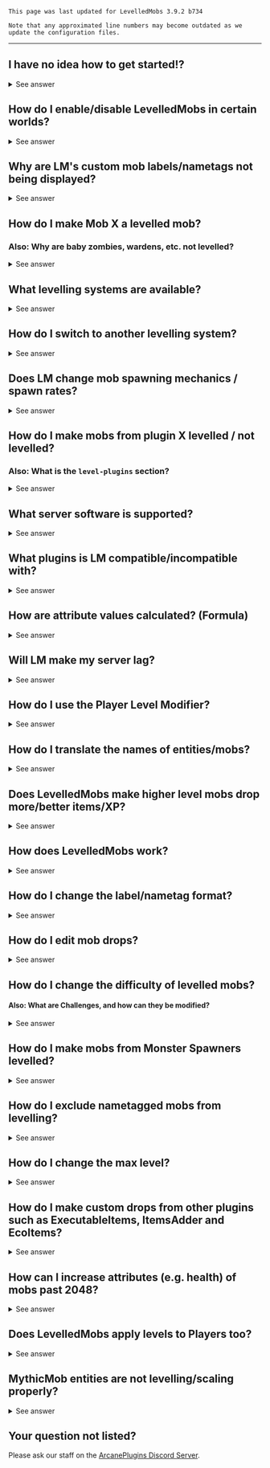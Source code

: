 ```
This page was last updated for LevelledMobs 3.9.2 b734

Note that any approximated line numbers may become outdated as we update the configuration files.
```

***

## I have no idea how to get started!?

<details>
<summary>See answer</summary>

Do not worry! We know that LevelledMobs can at first glance be daunting to take on. The wiki is highly detailed, and the files are populated with many presets and examples in order to help demonstrate how to use the system. But if even that is too much, start here:


***

**Have you successfully installed LevelledMobs, and is it running on your server without error?**

Oftentimes a first and regularly overlooked step is to ensure that when you started your server that LevelledMobs encountered no issues during that process. Some plugins and server environments, while rare, will simply not work with LevelledMobs and you would be shown large walls of text in your console screaming about a particular issue. Sometimes that only happens once at the first attempted start, sometimes it's obvious and it spams your console with repeated instance after instance. If this is the case, it is best to test this plugin in a testing environment where you can isolate which plugin or issue is causing the breakdown. 
If you have already begun editing your configuration files, and you have made a mistake in the formatting of the file, then LevelledMobs will report the issue when it attempts to load those files during startup or any subsequent reload of the plugin. If LevelledMobs cannot read a file in it's entirety, then it cannot function properly, and will likely result in a broken experience. YAML is the language used for most plugins, and it is very unforgiving of mistakes; even those as simple as a missing or extra space. We recommend running your file through a free online YAML-Checker which will help identify any issues in your file.


***

**No errors? Great! Now: Understanding the Rules file.**

If you have just installed the plugin and have no errors in the console during startup or while running, then LevelledMobs should be ready to go out-of-the-box.
There is a general description of each system provided [here](https://github.com/ArcanePlugins/LevelledMobs/wiki/Understanding-the-Default-Config), but a more detailed description can be found below.
To understand how the Rules file works, I will explain how the default settings are set and selected. Firstly, the Rules file is broken into three distinct sections: `presets:`, `default-rule:`, and `custom-rules:`. The `presets:` section includes a wide variety of different systems separated into presets given their own names. For example, the presets that are used in a default configuration are named `allowed_worlds`, `weighted_random_Levelling`, `average_challenge`, and `nametag_using_numbers`. You'll notice many others which are preconfigured and ready to use should you want to switch between them. 

Below the `presets:` section sits the `default-rule:`. Here is where you tell LevelledMobs the core set of levelled entities and the conditions under which they will level. As I said a moment before, in the default configuration we use the `presets:` called `allowed_worlds`, `weighted_random_Levelling`, `average_challenge`, and `nametag_using_numbers`. You can see that those are enabled alongside a list of other disabled presets:

```yaml
default-rule:
  use-preset:
    - allowed_worlds
    - nametag_using_numbers
    #- nametag_using_indicator
    #- basic_challenge
    - average_challenge
    #- advanced_challenge
    #- extreme_challenge
    - weighted_random_Levelling
    #- spawn_Levelling
    #- lvl-mod_spawn-blended
    #- ycoord_Levelling
    #- random_Levelling
    #- lvl-mod_player-variable
    #- lvl-mod_apply-variance
```

The first preset, `allowed_worlds`, sets the conditions for what worlds that LevelledMobs will apply. If you refer to the preset of the same name, you can see that we allow LevelledMobs in 'all worlds except for `world_the_end`'. 

```yaml
  allowed_worlds:
    # This controls the allowed worlds to apply levels too.
    name: 'Excluded Worldlist'
    conditions:
      worlds:
        # allowed-list: ['*']
        excluded-list: [ 'world_the_end' ]
```

The second preset, `nametag_using_numbers`, controls a majority of the nametag related settings. This system has a similar preset called `nametag_using_indicators` which functions essentially the same, but uses a secondary system to add distinction to the ability. Either way, you can choose to edit it to your liking.

```yaml
  nametag_using_numbers:
    #   This controls the nametag, where the health is displayed using %entity-health-rounded%
    name: 'Nametag - Health Numerical'
    apply-settings:
      nametag: '&8&l༺ %tiered%Lvl %mob-lvl%&8 | &f%displayname%&8 | &f%entity-health-rounded%&8/&f%entity-max-health-rounded% %tiered%%heart_symbol% &8&l༻'
```

The third preset, `average_challenge`, refers to one of four playtested `_challenge` options which you can easily switch between, or choose to edit the default, or create one that is entirely your own (we recommend copy/pasting another `_challenge` preset and changing the name of the preset to something unique like `epic_challenge`). The `average_challenge` was tested on a vanilla Minecraft server under Normal difficulty, and meant to produce entities that feel like the vanilla Hard difficulty; the `basic_challenge` is an easier version, while `advanced_challenge` and `extreme_challenge` are meant to test even the toughest of players in full enchanted vanilla armors.

None of these take into account any customization added to your own server with regards to player abilities (things like McMMO, AureliumSkills, etc. which boost a players damage output or health, or provides non-vanilla enchantments or abilities), so you will want to take that into account when adjusting the difficulty.

Each of the `_challenge` presets are arranged the same: establishing the `maxLevel:`, establishing the `multipliers:`, and then giving details for other systems like `tiered-coloring:` which adjusts the `%tiered%` placeholder within the `nametag_using_numbers` or `nametag_using_indicators`, or the `health-indicator:` settings regarding the number of 'indicators' and their value in health points. There are two means of adjusting the difficulty: if you want to keep the actual challenge the same, but want to change the difference between the levels to be easier or harder, you would simply adjust the `maxLevel:` without adjusting the `multipliers:`; this would spread or shrink the multiplier over a different level range, from one to the current `maxLevel:`. If you want to adjust the actual difficulty of the entities, you need only adjust the `multipliers:` first to determine how difficult your entities will be; once you are satisfied, then you can adjust the `maxLevel:` to spread or shrink that difference over the level range. 

As of `LM 3.9`, you can use the original arrangement for multipliers, which sets the 'percent increase at max level' for the multiplier (for example, `max-health: 5.0` would be a 500% increase when at max level); or you can choose to use the `STACKED` option, which simply adds a value to each multiplier at each level increase (for example, `max-health: ['5.0', 'STACKED']` would mean at each level starting with Level 1 to the `maxLevel:`, `5.0` will be added to the health of the entity). 

With `tiered-coloring:`, you can set the color of the `%tiered%` placeholder used in the nametag systems. Refer to the [wiki](https://github.com/ArcanePlugins/LevelledMobs/wiki/Documentation---Apply-Settings) for how to use this system.

```yaml
  average_challenge:
    name: 'Average-Challenge Multipliers'
    apply-settings:
      minLevel: 1
      maxLevel: 25
      multipliers:
        max-health: 5.0
        movement-speed: 0.15
        attack-damage: 2.25
        ranged-attack-damage: 2.25
        creeper-blast-damage: 0.75
        item-drop: 3.0
        xp-drop: 5.0
        #       Special Multipliers (0.0 Min - 1.0 Max)
        armor-bonus: 0.2
        armor-toughness: 0.15
        ##   optional: use the stacked multiplier instead
        # max-health: [ '4.25', 'STACKED' ]

      tiered-coloring:
        1-5: '&#22E76B' #Green
        6-10: '&#528CFF' #Blue
        11-15: '&#FFCD56' #Yellow
        16-20: '&#F2003D' #Red
        21-25: '&#B447FF' #Purple
        default: '&#FFFFFF' #White
      health-indicator:
        scale: 4
        max: 5
        merge: true
```

At this point we have told LevelledMobs where it can level entities, and the we told it what the level range was and how difficult the entities will be. Now we need to tell it how to assign these levels to the entities. With the fourth preset called `weighted_random_Levelling`, we tell LevelledMobs that it should select a level to apply to entities by making the highest level the least likely, and the lowest level the most likely. The other options and how to use them are detailed further in the [wiki](https://github.com/ArcanePlugins/LevelledMobs/wiki/Documentation---Strategies). 

```yaml
  weighted_random_Levelling:
    # This Strategy Preset controls Weighted Random Bias.
    name: 'LVLling Strategy - Weighted Random'
    strategies:
      weighted-random: true
```

You can choose to edit the presets of the same name above to make changes to the default rule of your worlds (for example, instead of changing to `advanced_challenge` to get a world with entities from 1-50 levels, you can simply edit the `maxLevel:` value under the `average_challenge` preset from the default of 25 to 50).

You can create your own presets with unique names to be used elsewhere (for example, you could craft a similar preset to `average_challenge` called `epic_challenge` and give it unique values).

You can disable one preset and exchange it for another preset of the same type (for example, you could disable `weighted_random_Levelling` and replace it with `spawn_Levelling` to use the spawn distance to determine levels).

There are also special presets which start with `lvl-mod_` which represent various addon systems that adjust the level of an entity AFTER it has been assigned by a Levelling strategy. For example, `lvl-mod_player-variable` refers to a system which adjusts the level of an entity based on a variable produced by the nearest player; `lvl-mod_apply-variance` adds a random plus or minus to a level; `lvl-mod_spawn-blended` adds a height metric to the `spawn_Levelling` preset should it also be enabled.


***

**Wow that's a huge text wall!**

And that was just describing much of the Presets section! But don't worry, if you've made it this far, you're more than 85% of the way to the finish line! All that remains are the various conditions and settings which did not necessarily fit within a preset under the `default-rule:`, all of which are described in detail in their respective wiki sections for Conditions, Strategies, and Apply-Settings. While you do not have to use the `presets:`; you could simply include all of the pertinent conditions and levelling strategies line by line in the `default-rule:`; we find that using the presets make things significantly easier to manage; especially if you intend to further customize the plugin within the Custom Rules.


***

**Custom Rules - There's a rule for that!**

This section consists of exceptions or adjustments to the `default-rule:`. If you took our original default config and removed all of the custom rules, the plugin would still function but would have no exceptions to levelling for passive entities (or a handful of other individual ones like villagers, wandering traders, or all 'baby' entities), would not provide a custom levelling strategy for the Nether world which uses the height of the world rather than the `default-rule:` of a weighted random, would not provide entity-specific adjustments like removing the `movement-speed:` and `max-health:` `multiplier:` from endermen to protect player farms and from a swarm of endermen moving too fast (amongst other edits), and finally zombie pigmen would not be nerfed in order to protect players from an unfair swarm. Each of these custom rules are playtested and believed to be in the best interest of your server; but we obviously do not know every situation and leave the choices up to you!

From here you can continue adding Custom Rules by establishing a set of conditions which you want to check for, and then establishing any settings or strategies it would have under those conditions. The wiki is full of possible [conditions](https://github.com/ArcanePlugins/LevelledMobs/wiki/Documentation---Conditions) to choose from.


***

**The End is Near: Custom Drops**

You've finally made it to the end: our Custom Drops system allows you to set a wide variety of vanilla items alongside many 3rd party plugin items which are synced to our optional `LM_ITEMS` [plugin](https://www.spigotmc.org/resources/lm-items.102081/). You can also use the `NBT-API` [plugin](https://www.spigotmc.org/resources/nbt-api.7939/) to craft custom items internally by directly setting NBT data on the item. 

There is far too much to explain in detail here, especially when there is an entire section of the wiki dedicated to it. But for those wanting a solid library of examples, look no further than the [Sample Custom Drops page](https://github.com/ArcanePlugins/LevelledMobs/wiki/Sample-CustomDrops), which includes over three thousand lines of custom drops which are free to copy and modify to suite your needs. This helps to demonstrate the power and ability of these systems (the sample files use the Drop Table system within Custom Drops; it is recommended to implement these tables [via the following method](https://github.com/ArcanePlugins/LevelledMobs/wiki/Sample-Custom-Rules#using-drop-tables-with-custom-rules), as it gives you the combined strength of the Custom Drops modifiers/conditions, and the Custom Rules conditions).


***

**Did you say 'Speak to a Human'?**

After everything you're still confused or have a question? Don't hesitate to come to the [Arcane Plugins discord](https://www.discord.io/arcaneplugins). Follow the rules/readme there and you will find quick and efficient support who will, when they're available, respond to each and every question or concern! 


***

</details>


## How do I enable/disable LevelledMobs in certain worlds?

<details>
<summary>See answer</summary>

Around line 180 in `rules.yml`, you should see the `allowed_worlds` preset:
```yaml
 allowed_worlds:
    # This controls the allowed worlds to apply levels too.
    name: 'Excluded Worldlist'
    conditions:
      worlds:
        # allowed-list: ['*']
        excluded-list: [ 'world_the_end' ]
```

### Whitelist

If you want to use a *allowed-list*/*whitelist*, i.e., only worlds X, Y and Z are allowed to have levelled mobs, then use the following:

```yaml 
allowed-list: [ 'X', 'Y', 'Z' ]
# excluded-list: [ 'world_the_end' ]
```

Make sure `excluded-list` line has the comment symbol (`#`) so it is disabled.

### Blacklist

If you want to use a *excluded-list*/*blacklist*, i.e., all worlds except X, Y and Z are allowed to have levelled mobs, then use the following:

```yaml
# allowed-list: ['my_world']
excluded-list: [ 'X', 'Y', 'Z' ]
```

Make sure `allowed-list` line starts with the YAML comment symbol (`#`) so it is disabled.
 
</details>

## Why are LM's custom mob labels/nametags not being displayed?

<details>
<summary>See answer</summary>

> **Note:** This information does not pertain to LevelledMobs v3.5 or older, which requires ProtocolLib for 1.16-1.18 (and does not run on 1.19+). Keep your plugins and server software up-to-date!

* Running a MC 1.16, 1.17, or non-Paper-based 1.18 server? Make sure you install [ProtocolLib](https://www.spigotmc.org/resources/protocollib.1997/) in addition to LevelledMobs.
* Make sure there are no errors in your console, perhaps you have configured `rules.yml` incorrectly.
* Otherwise, labels should be displaying - if this is not the case, please contact support.

</details>

## How do I make Mob X a levelled mob?

### Also: Why are baby zombies, wardens, etc. not levelled?

<details>
<summary>See answer</summary>

By default, the following mobs are not levelled:

- Passive Mobs
- Baby Mobs (baby zombies, etc)
- Ravagers, Ender Dragons, Withers, Wardens
- Villagers, Zombie Villagers, Wandering Traders
- Phantoms and Bats

> **Note**: Mobs from spawners are also not levelled by default, we
have answered how to change this in another answer on the FAQ Wiki page.

Around line `399` in `rules.yml`, you should see something like this:

```yaml
custom-rules:
  - enabled: true
    name: 'CR - NoLevel All Passive + EntityTypes'
    use-preset: allowed_worlds
    conditions:
      entities:
        allowed-groups: [ 'all_passive_mobs' ]
        allowed-list: [ 'BABY_', 'ENDER_DRAGON', 'WITHER', 'VILLAGER', 'ZOMBIE_VILLAGER', 'WANDERING_TRADER', 'PHANTOM', 'BAT', 'RAVAGER', 'WARDEN' ]
    apply-settings:
      maxLevel: 0
```

To make passive mobs levelled, change:

```yaml
allowed-groups: [ 'all_passive_mobs' ]
```

to:

```yaml
allowed-groups: []
```

To make one of the non-levelled mob types levelled, simply remove
it from the `allowed-list` line. For example, to make baby mobs
levelled, change:

```yaml
allowed-list: [ 'BABY_', 'ENDER_DRAGON', 'WITHER', 'VILLAGER', 'ZOMBIE_VILLAGER', 'WANDERING_TRADER', 'PHANTOM', 'BAT', 'RAVAGER', 'WARDEN' ]
```

to:

```yaml
allowed-list: [ 'ENDER_DRAGON', 'WITHER', 'VILLAGER', 'ZOMBIE_VILLAGER', 'WANDERING_TRADER', 'PHANTOM', 'BAT', 'RAVAGER', 'WARDEN' ]
```

How this area of rules.yml works by default, is that any mobs that pass the condition check (which checks their Entity Type e.g. `WITHER_SKELETON`),
are set to 'Level 0', i.e., they have no level.

</details>

## What levelling systems are available?

<details>
<summary>See answer</summary>
 
- **Weighted Random Levelling** (**default**)
    - Levels are a random number, but you can make certain level ranges more common than others.
    - By default, lower levels are more common than higher levels.
    - Comes with easy, normal, and hard mode presets.
- **Random Levelling**
    - Levels are a random number, each level has an equal chance of occurring.
- **Spawn-Distance Levelling**
    - Levels are based upon mobs' distance from their world's spawnpoint.
- **Y-Coord Levelling**
    - When mobs spawn, their level is based upon their current Y coordinate.
- **Blended Levelling**
    - Combines Spawn-Distance Levelling and Y-Coord Levelling together.
- **Player Levelling**
    - A special levelling system which allows you to use any player statistic from thousands of plugins (any PlaceholderAPI placeholder!) and make mobs levelled based upon that.
    - For example, you can make mobs have higher levels for players that have more EXP or money. All up to you!
    - We have an answer a few questions below this one where we explain in detail how you can use Player Levelling on your server.
- ... and more to come!

</details>

## How do I switch to another levelling system?

<details>
<summary>See answer</summary>

> **Note:** We have documented enabling the Player Levelling system for a separate question below, in case you were looking to enable that instead.

Find this area at the start of the default-rules section (your file may look slightly different):

```yaml
default-rule:
  use-preset:
    - allowed_worlds
    - nametag_using_numbers
    #- nametag_using_indicator
    #- basic_challenge
    - average_challenge
    #- advanced_challenge
    #- extreme_challenge
    - weighted_random_Levelling
    #- spawn_Levelling
    #- lvl-mod_spawn-blended
    #- ycoord_Levelling
    #- random_Levelling
    #- lvl-mod_player-variable
    #- lvl-mod_apply-variance
```

*Comment* out the levelling system you *don't* want to use, and *uncomment* the one you *want* to use.

> In YAML (`.yml`) files - the ones used in just about every plugin configuration - *commenting* refers to making a particular line begin with the `#` (hashtag) character. When the plugin reads the file, it ignores these comment lines.
>
> *'Why comment the line?'*: This allows you to keep the line without removing it, so you can easily re-enable the levelling strategy later.

Make sure you have one (1) nametag preset enabled, and one (1) challenge preset enabled, and one (1) levelling strategy enabled for this default rule.

Afterwards, run `/lm reload` or restart your server, so that your changes apply.

> **Note:** Existing mobs will not have their levels changed. You can run `/lm rules force_all` to force a rules evaluation for all entities in all worlds, taking any changes that have been made into account. You may alternatively choose to run `/lm kill all * /nodrops` in order to kill all levelled entities in all worlds without causing them to make any drops as well, allowing new ones to spawn into the world naturally.

> **Note:** Blended levelling requires Spawn-Distance Levelling to be enabled alongside it.

</details>

## Does LM change mob spawning mechanics / spawn rates?

<details>
<summary>See answer</summary>

**No, LevelledMobs does not change any spawn mechanics.** LevelledMobs only 'levels up' mobs that spawn. It doesn't spawn more mobs in, and it doesn't stop mobs from spawning. Zero spawning mechanics are altered. We are highly reluctant to change this behavior with LevelledMobs, as we don't like to introduce any obscure behaviours. :)

If you are having issues regarding mob spawning, configure your server software and/or anti-lag plugin.

</details>

## How do I make mobs from plugin X levelled / not levelled?

### Also: What is the `level-plugins` section?

<details>
<summary>See answer</summary>

From approximately [lines 327 to 399](https://github.com/ArcanePlugins/LevelledMobs/blob/master/src/main/resources/rules.yml#L327-L339) in `rules.yml`, you should see a section called `level-plugins`. This section has a list of supported plugins which are set to `false` by default. When you change any of these to `true`, newly spawned mobs from the respective plugin(s) are now considered for levelling by LevelledMobs.

For compatibility reasons, we recommend leaving all of these disabled. 

</details>

## What server software is supported?

<details>
<summary>See answer</summary>

See the [Compatibilities Wiki page](https://github.com/lokka30/LevelledMobs/wiki/Compatibilities).

</details>

## What plugins is LM compatible/incompatible with?

<details>
<summary>See answer</summary>

See the [Compatibilities Wiki page](https://github.com/lokka30/LevelledMobs/wiki/Compatibilities).

</details>

## How are attribute values calculated? (Formula)

<details>
<summary>See answer</summary>

The formula for each attribute value is:

```
newValue = defaultValue + ((defaultValue x configValue) x ((entityLevel - 1) / (maxLevel - 1)))
```

This formula will be simplified in the upcoming LevelledMobs 4.

</details>

## Will LM make my server lag?

<details>
<summary>See answer</summary>

Nope! We take performance seriously – for the few performance issues that have ever been reported and validated, all were promptly solved. We've worked with contributors to improve memory management, and run code asynchronously wherever useful.

</details>

## How do I use the Player Level Modifier?

<details>
<summary>See answer</summary>

> LM v3.8 renamed "Player Levelling" to "Player Level Modifier". 

### [If you wish to watch a video alternative to this section, click here!](https://www.youtube.com/watch?v=qTZ_GlQjGD8)

PLM is an add-on levelling system, which modifies the level of an entity based on a variable provided by the nearest player. It requires an actual levelling strategy to be enabled alongside this to function properly (for example, Weighted Random or Spawn-Distance Levelling), so that mobs have a baseline level until they are associated with a certain player. The default variable used for PLM is the exp level of the player, though any placeholder from PlaceholderAPI (PAPI) can be used, such as AureliumSkills, mcMMO, EcoSkills, and so on.

Below is the default preset used for Player Levelling, located in `rules.yml`.

```yaml
lvl-mod_player-variable:
# This Strategy Preset controls the player-variable based level modification system.
name: 'LVLling Modifier - Player Variable AVERAGE CHALLENGE'
strategies:
    player-levelling:
    match-level: true
    use-player-max-level: false
    decrease-level: true
    recheck-players: false
    preserve-entity: 10s
    player-level-scale: 1.0
    level-cap: 30
    tiers:
        1-15: 1-10
        16-30: 11-20
        31-45: 21-25
    variable: '%level%'
```

If you are going to use any other `variable`, you will want to set `match-level` and `use-player-max-level` to `false`, as they will override the `variable` settings. Refer to the
[wiki for Player Levelling](https://github.com/lokka30/LevelledMobs/wiki/Documentation---Strategies#player-variable-modifier)
regarding the various settings and their descriptions.

When you change the variable, you will need to understand what range of possible values that variable can produce. Your variable might only provide numbers as high as 50-100, or as high as 100,000 or more. If you're unsure of the value, you can use `/papi parse me <placeholder>`, replacing `<placeholder>` with the variable of your choosing. Once you understand the range of your `variable`, then you can adjust the possible `tiers`, which determine the potential levels that an entity will be adjusted to when near a player, based on the possible values of the `variable`. The values on the left side of `tiers` represent the potential values of the `variable`, while the values on the right side of `tiers` represent the potential level that LevelledMobs will adjust the entity to.

By default, LevelledMobs includes this preset within your `rules.yml` file in a disabled state. To enable this feature, you can locate the below section and enable the `- lvl-mod_player-variable` preset by removing the `#` before the line (uncommenting it). 

```yaml
default-rule:
  use-preset:
    - allowed_worlds
    - nametag_using_numbers
    #- nametag_using_indicator
    #- basic_challenge
    - average_challenge
    #- advanced_challenge
    #- extreme_challenge
    - weighted_random_Levelling
    #- spawn_Levelling
    #- lvl-mod_spawn-blended
    #- ycoord_Levelling
    #- random_Levelling
    - lvl-mod_player-variable
    #- lvl-mod_apply-variance
```

</details>

## How do I translate the names of entities/mobs?

<details>
<summary>See answer</summary>

> **Note:** There are several pre-made translations available in the
[Official Translations](https://github.com/lokka30/LevelledMobs/wiki/Official-Translations)
and
[Unofficial Translations](https://github.com/lokka30/LevelledMobs/wiki/Unofficial-Translations)
Wiki pages, which are ready to go!
There might be a translation for the language you want to translate the mob names to,
and the translations for your language might have entity names bundled too which you
can simply copy and paste into the `entity-name-override` section (see below for info on that).

See the `entity-name-override` section in `rules.yml`. This is at line `396` of the default `rules.yml` file, as of writing this answer.

> **Note:** The translation process has been significantly simplified in the upcoming LevelledMobs 4. :)

</details>

## Does LevelledMobs make higher level mobs drop more/better items/XP?

<details>
<summary>See answer</summary>

By default, LevelledMobs will multiply the item and experience orb drops on levelled mobs, where higher level mobs will drop more of them. You can customise the drops using our Custom Drops system.

</details>

## How does LevelledMobs work?

<details>
<summary>See answer</summary>

Here is a short explanation for laymen:

When mobs spawn on your server, LevelledMobs checks if they should be levelled. If they pass this inspection, then LevelledMobs will generate and assign a number to the mob (their 'level'). This level determines various qualities about the mob, such as the increase in strength and speed for higher level mobs. You can customise LevelledMobs to great extents, such as by adding your own custom drops for levelled mobs, and so much more!

</details>

## How do I change the label/nametag format?

<details>
<summary>See answer</summary>

Firstly, let's check which nametag type preset you are using.

Open up `rules.yml` and scroll down to the `use-presets` section for your `default-rule`.
As of writing, this is approximately line `348`.

You should see a section that looks similar to this:
```yaml
default-rule:
  use-preset:
    - allowed_worlds
    - nametag_using_numbers
    #- nametag_using_indicator
    ...
    ...
    ...
```

Now, the nametag preset you are using is either `nametag_using_numbers` or `nametag_using_indicator`,
whichever one is ***not*** commented out. By default, this is `nametag_using_numbers`.

Now that you know which nametag preset you're using, scroll up to the area where such preset is configured.
As of writing, this is either line `310` (for `nametag_using_indicator`), or line `328` (for `nametag_using_numbers`).

You should see a section that looks similar to this:
```yaml
nametag_using_indicator:
    name: 'Nametag - Health Indicator'
    apply-settings:
        nametag: '&8&l༺ %tiered%Lvl %mob-lvl%&8 | &f%displayname%&8 | &f%entity-health-rounded% %tiered%%heart_symbol% &r%health-indicator% &8&l༻'
        health-indicator:
            ...
            ...
            ...
            merge: true

nametag_using_numbers:
    name: 'Nametag - Health Numerical'
    apply-settings:
        nametag: '&8&l༺ %tiered%Lvl %mob-lvl%&8 | &f%displayname%&8 | &f%entity-health-rounded%&8/&f%entity-max-health-rounded% %tiered%%heart_symbol% &8&l༻'
```

Simply edit the value of the relevant `nametag` option to customise the format. Then, run `/lm reload`
(or restart your server) to apply the changes. 

</details>

## How do I edit mob drops?

<details>
<summary>See answer</summary>

Check out `customdrops.yml`. That file is documented [here](https://github.com/lokka30/LevelledMobs/wiki/Documentation---customdrops.yml).

</details>

## How do I change the difficulty of levelled mobs?

#### Also: What are Challenges, and how can they be modified?

<details>
<summary>See answer</summary>

We have prepared 4 different "challenges" for our users. Challenges are essentially a difficulty level that only affects levelled mobs, being completely independent from your server's difficulty (e.g. 'hard').

By default, the 'Average' challenge is used, which is intended to create levelled mobs as if Minecraft had a 'harder' difficulty. You can use the
'basic' challenge to create mobs that are easier to fight, or any of the two harder challenges ('advanced' and 'extreme'). You can even create your
own or modify the ones we have created for you.

Around line `350` in the `rules.yml` file, you can select which "challenge" preset you would like to use. It looks like this by default:

```yaml
#- basic_challenge
- average_challenge
#- advanced_challenge
#- extreme_challenge
```

Changing the one you want to use is akin to selecting a different levelling system. Make sure you have one (1) challenge enabled (no more, no less) at
any given time. Disable the average challenge by adding a comment character (`#`) to the start of its line, and uncomment (remove the `#` character) the
line of the challenge you want to use instead. For example, if you wanted to use the basic challenge, it should look like this:

```yaml
- basic_challenge
#- average_challenge
#- advanced_challenge
#- extreme_challenge
```

If you are not satisfied with the challenges we have prepared, we suggest duplicating an existing challenge preset, modifying it, and then enabling it
in the default rule area (add a line just like the other challenges). For example, to add an 'Insane Challenge' which is harder than 'extreme':

1. From approx. lines `236` to `267` is the `extreme_challenge` preset. Duplicate that entire preset and rename the new, duplicate preset to `insane_challenge`.

2. Edit the values to your liking. Multipliers follow a formula which we have documented in another answer on the FAQ Wiki page. Support may be available
on our Discord for modifying these values. We recommend using a test server to experiment with values until you are fully satisfied with the outcome.

3. At approx. lines `311` to `314` (in your default rule's `use-presets` section), add make sure all other challenges are commented out, and add the `insane_challenge` line (and make it enabled):

```yaml
#- basic_challenge
#- average_challenge
#- advanced_challenge
#- extreme_challenge
- insane_challenge
```

4. Save the file.

5. Optional: run `/lm rules force_all` to make the new difficulty
apply to existing levelled mobs on your server. This will re-level every loaded entity.

</details>

## How do I make mobs from Monster Spawners levelled?

<details>
<summary>See answer</summary>

> **Note**: We have chosen to not make mobs from spawners levelled by
default to keep things balanced. We recommend you make spawner mobs
not have drop bonuses. We also recommend that spawner mobs do not
have their health changed if you wish to not break mob farms that rely
on fall damage.

Approximately line `325` in `rules.yml`, in the `allowed-spawn-reasons` section, change:

```yaml
conditions:
    allowed-spawn-reasons:
        excluded-list: [ 'SPAWNER' ]
```

to:

```yaml
conditions:
    allowed-spawn-reasons:
        excluded-list: []
```

This will make all mobs from Monster Spawners have a level.

</details>

## How do I exclude nametagged mobs from levelling?

<details>

<summary>See answer</summary>

Look in your rules.yml for the following:
```yaml
mob-customname-status: EITHER
```
The line number will vary depending on your rules version but should be around line 347.
Update it to:
```yaml
mob-customname-status: NOT_NAMETAGGED
```
Save your file then run command `/lm rules force_all`

</details>

## How do I change the max level?

<details>
<summary>See answer</summary>

Firstly, let's determine what Challenge preset you are using.

From approximately line `311` to `314` in `rules.yml`, you should see something like this - you might have adjusted it, and that's fine:

```yaml
#- basic_challenge
- average_challenge
#- advanced_challenge
#- extreme_challenge
```

Notice how in this example (default file) has the `average_challenge` preset enabled. This preset is defined around line `212` in `rules.yml`. If you
are not using the average challenge then you will need to modify a different preset instead, e.g. modify the `basic_challenge` preset if you are using
the basic challenge.

For those using the average challenge, you should see something like this around line `175`:

```yaml
  average_challenge:
    name: 'Average-Challenge Multipliers'
    apply-settings:
      minLevel: 1
      maxLevel: 25
      multipliers:
        max-health: 5.0
        movement-speed: 0.15
        attack-damage: 2.25
        ranged-attack-damage: 2.25
        creeper-blast-damage: 0.7
        #... continues ...
```

Change `maxLevel` (in this case, currently `25`) to whichever value you like. We recommend using a reasonable value such as `50`, `100`, or `1000`, but
LM gives you the power to choose whichever value you want.

Once your edit is done, save the file. We highly recommend running `/lm rules force_all` to relevel all mobs on your server so that they reflect the
new max level. It would be weird to have level 25s roaming around which seem to have the same strength as a level 100. :)

</details>

## How do I make custom drops from other plugins such as ExecutableItems, ItemsAdder and EcoItems?

<details>
<summary>See answer</summary>

Use PenalBuffalo's [LM Items](https://www.spigotmc.org/resources/lm-items.102081/) addon plugin.

</details>

## How can I increase attributes (e.g. health) of mobs past 2048?

<details>
<summary>See answer</summary>

LevelledMobs does not limit this value, it's your server software.

In `spigot.yml`, increase the attribute max values:

```yaml
  attribute:
    maxHealth:
      max: 2048.0
    movementSpeed:
      max: 2048.0
    attackDamage:
      max: 2048.0
```

Note that Minecraft's attribute system was not designed for insanely high values, be careful if you are going to raise the limits very high.

</details>

## Does LevelledMobs apply levels to Players too?

<details>
<summary>See answer</summary>

No it does not. This plugin is designed to only level mob-like entities, and we have no intentions of adding a player component. There are many alternatives which are far more refined for Players such as [AureliumSkills (Free)](https://www.spigotmc.org/resources/aurelium-skills-advanced-skills-stats-abilities-and-more.81069/) or [McMMO (Paid)](https://www.spigotmc.org/resources/official-mcmmo-original-author-returns.64348/). 

</details>

## MythicMob entities are not levelling/scaling properly?

<details>
<summary>See answer</summary>

Around MythicMobs version 5.2.6 there was a change made in the default configuration of the MythicMobs installation which enables by default the scaling/levelling of entities via their own mechanics that are entirely separate from LevelledMobs. LevelledMobs detects a fully created entity and then applies levels to that entity; if MythicMobs' has their scaling system active that will mean they will start with varied and increasing stats before LevelledMobs even has a chance to adjust them.

In order to reset entities to their vanilla stat values, you could disable the scaling system within MythicMobs to use LevelledMobs' levelling exclusively, or vice-versa (of course we recommend using ours over theirs but it's your choice!). To disable, locate the `config.yml` file in your MythicMobs' installation, and set the `Enabled:` under each respective worlds/scenarios to `false` to disable the scaling of MythicMobs for those scenarios. You can also adjust the Modifiers themselves to allow for some scaling controlled by MythicMobs.

![MM Config.YML](https://i.ibb.co/KV2jsP9/image.png)

</details>


## Your question not listed?
Please ask our staff on the
[ArcanePlugins Discord Server](https://www.discord.io/arcaneplugins).
